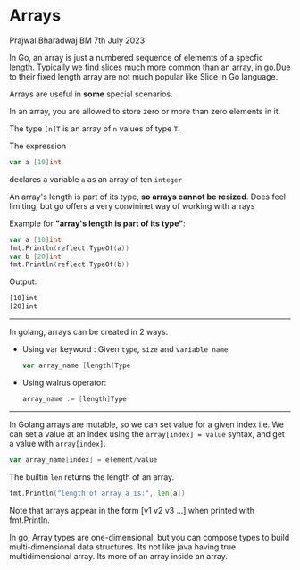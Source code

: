 # **Arrays**
Prajwal Bharadwaj BM
7th July 2023

In Go, an array is just a numbered sequence of elements of a specfic length. Typically we find slices much more common than an array, in go.Due to their fixed length array are not much popular like Slice in Go language. 

Arrays are useful in **some** special scenarios. 

In an array, you are allowed to store zero or more than zero elements in it.

The type `[n]T` is an array of `n` values of type `T`.

The expression
```go
var a [10]int
```
declares a variable `a` as an array of ten `integer`

An array's length is part of its type, **so arrays cannot be resized**. Does feel limiting, but go offers a very convininet way of working with arrays

Example for **"array's length is part of its type"**:
```go
var a [10]int
fmt.Println(reflect.TypeOf(a))
var b [20]int
fmt.Println(reflect.TypeOf(b))
```
Output:
```bash
[10]int
[20]int
```
---

In golang, arrays can be created in 2 ways:
- Using var keyword : Given `type`, `size` and `variable name`
  ```go 
  var array_name [length]Type
  ```
- Using walrus operator: 
  ```go
  array_name := [length]Type
  ```
---
In Golang arrays are mutable, so we can set value for a given index i.e. We can set a value at an index using the `array[index] = value` syntax, and get a value with `array[index]`.
  ```go
  var array_name[index] = element/value
  ```

The builtin `len` returns the length of an array.
  ```go
  fmt.Println("length of array a is:", len[a])
  ```

Note that arrays appear in the form [v1 v2 v3 ...] when printed with fmt.Println.
 
In go, Array types are one-dimensional, but you can compose types to build multi-dimensional data structures. Its not like java having true multidimensional array. Its more of an array inside an array.
